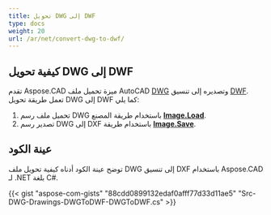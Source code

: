 ```yaml
---
title: تحويل DWG إلى DWF
type: docs
weight: 20
url: /ar/net/convert-dwg-to-dwf/
---
```


## **كيفية تحويل DWG إلى DWF**

تقدم Aspose.CAD ميزة تحميل ملف AutoCAD [DWG](https://docs.fileformat.com/cad/dwg/) وتصديره إلى تنسيق [DWF](https://docs.fileformat.com/cad/dwf/). تعمل طريقة تحويل DWG إلى DWF كما يلي:

1. تحميل ملف رسم DWG باستخدام طريقة المصنع [**Image.Load**](https://reference.aspose.com/cad/net/aspose.cad/image/methods/load/index).
1. تصدير رسم DWG إلى DXF باستخدام طريقة [**Image.Save**](https://reference.aspose.com/cad/net/aspose.cad/image/methods/save/index).

## عينة الكود

توضح عينة الكود أدناه كيفية تحويل ملف DWG إلى تنسيق DXF باستخدام Aspose.CAD لـ .NET بلغة C#.

{{< gist "aspose-com-gists" "88cdd0899132edaf0afff77d33d11ae5" "Src-DWG-Drawings-DWGToDWF-DWGToDWF.cs" >}}
